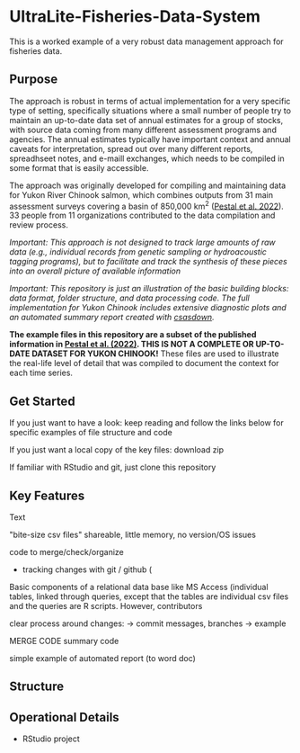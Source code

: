 # UltraLite-Fisheries-Data-System

This is a worked example of a very robust data management approach for fisheries data. 

## Purpose

The approach is robust in terms of actual implementation for a very specific type of setting, specifically situations where a small number of people try to maintain an up-to-date data set of annual estimates for a group of stocks, with source data coming from many different assessment programs and agencies. The annual estimates typically have important context and annual caveats for interpretation, spread out over many different reports, spreadhseet notes, and e-maill exchanges, which needs to be compiled in some format that is easily accessible. 

The approach was originally developed for compiling and maintaining data for Yukon River Chinook salmon, which combines outputs from 31 main assessment surveys covering a basin of 850,000 km<sup>2</sup> ([Pestal et al. 2022](https://www.psc.org/download/33/psc-technical-reports/14359/psc-technical-report-no-48.pdf)). 33 people from 11 organizations contributed to the data compilation and review process.

*Important: This approach is not designed to track large amounts of raw data (e.g., individual records from genetic sampling or hydroacoustic tagging programs), but to facilitate and track the synthesis of these pieces into an overall picture of available information* 


*Important: This repository is just an illustration of the basic building blocks: data format, folder structure, and data processing code. The full implementation for Yukon Chinook includes extensive diagnostic plots and an automated summary report created with [csasdown](https://github.com/pbs-assess/csasdown).*


**The example files in this repository are a subset of the published information in [Pestal et al. (2022)](https://www.psc.org/download/33/psc-technical-reports/14359/psc-technical-report-no-48.pdf). THIS IS NOT A COMPLETE OR UP-TO-DATE DATASET FOR YUKON CHINOOK!** These files are used to illustrate the real-life level of detail that was compiled to document the context for each time series.


## Get Started

If you just want to have a look: keep reading and follow the links below for specific examples of file structure and code

If you just want a local copy of the key files: download zip

If familiar with RStudio and git, just clone this repository

## Key Features


Text

"bite-size csv files"  shareable, little memory, no version/OS issues

code to merge/check/organize

- tracking changes with git / github (

Basic components of  a relational data base like MS Access (individual tables, linked through queries, except that the tables are individual csv files and the queries are R scripts. However, contributors 

clear process around changes: -> commit messages, branches -> example


MERGE CODE
summary code

simple example of automated report (to word doc)


## Structure




## Operational Details





- RStudio project



